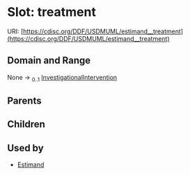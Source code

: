 
# Slot: treatment




URI: [https://cdisc.org/DDF/USDMUML/estimand__treatment](https://cdisc.org/DDF/USDMUML/estimand__treatment)


## Domain and Range

None &#8594;  <sub>0..1</sub> [InvestigationalIntervention](InvestigationalIntervention.md)

## Parents


## Children


## Used by

 * [Estimand](Estimand.md)
